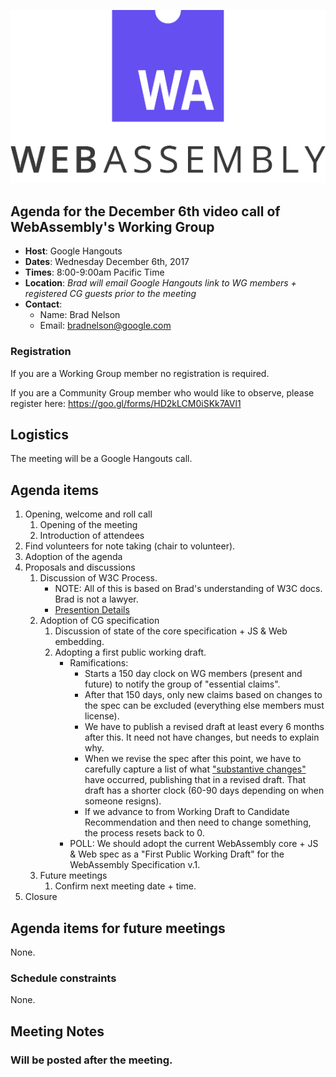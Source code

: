 ![WebAssembly logo](/images/WebAssembly.png)

## Agenda for the December 6th video call of WebAssembly's Working Group

- **Host**: Google Hangouts
- **Dates**: Wednesday December 6th, 2017
- **Times**: 8:00-9:00am Pacific Time
- **Location**: *Brad will email Google Hangouts link to WG members + registered CG guests prior to the meeting*
- **Contact**:
    - Name: Brad Nelson
    - Email: bradnelson@google.com

### Registration

If you are a Working Group member no registration is required.

If you are a Community Group member who would like to observe, please register
here:
https://goo.gl/forms/HD2kLCM0iSKk7AVl1

## Logistics

The meeting will be a Google Hangouts call.

## Agenda items

1. Opening, welcome and roll call
    1. Opening of the meeting
    1. Introduction of attendees
1. Find volunteers for note taking (chair to volunteer).
1. Adoption of the agenda
1. Proposals and discussions
    1. Discussion of W3C Process.
       * NOTE: All of this is based on Brad's understanding of W3C docs.
         Brad is not a lawyer.
       * [Presention Details](WG-12-06-process.md)
    1. Adoption of CG specification
       1. Discussion of state of the core specification + JS & Web embedding.
       1. Adopting a first public working draft.
          * Ramifications:
             * Starts a 150 day clock on WG members (present and future)
               to notify the group of "essential claims".
             * After that 150 days, only new claims based on changes to the
               spec can be excluded (everything else members must license).
             * We have to publish a revised draft at least every 6 months
               after this. It need not have changes, but needs to explain why.
             * When we revise the spec after this point, we have to carefully
               capture a list of what
               ["substantive changes"](https://www.w3.org/2017/Process-20170301/#substantive-change)
               have occurred,
               publishing that in a revised draft. That draft has a shorter
               clock (60-90 days depending on when someone resigns).
             * If we advance to from Working Draft to Candidate Recommendation
               and then need to change something, the process resets back to 0.
          * POLL: We should adopt the current WebAssembly core + JS & Web
           spec as a "First Public Working Draft" for
           the WebAssembly Specification v.1.
    1. Future meetings
       1. Confirm next meeting date + time.
1. Closure

## Agenda items for future meetings

None.

### Schedule constraints

None.

## Meeting Notes

### Will be posted after the meeting.
